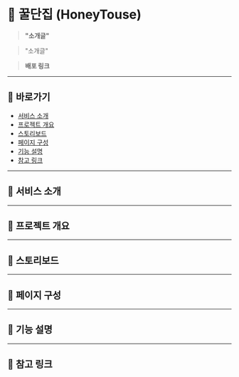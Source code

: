 # 🐝 꿀단집 (HoneyTouse)

> **"소개글"**

> "소개글"

> <b>배포 링크</b>

---

## 🔷 바로가기

- [서비스 소개](#서비스-소개)<br>
- [프로젝트 개요](#프로젝트-개요)<br>
- [스토리보드](#스토리보드)<br>
- [페이지 구성](#페이지-구성)<br>
- [기능 설명](#기능-설명)<br>
- [참고 링크](#참고-링크)<br>

---

## 🔷 서비스 소개

---

## 🔷 프로젝트 개요

---

## 🔷 스토리보드

---

## 🔷 페이지 구성

---

## 🔷 기능 설명

---

## 🔷 참고 링크
